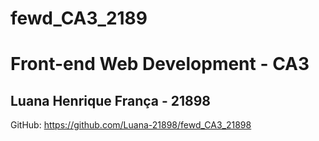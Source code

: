 # fewd_CA3_2189
<h1> Front-end Web Development - CA3</h1>
<h2>Luana Henrique França - 21898</h2>

GitHub: https://github.com/Luana-21898/fewd_CA3_21898

